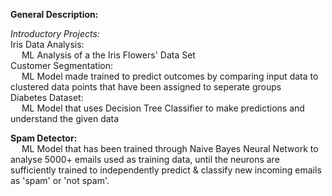 <b>General Description:</b> <br>

<i>Introductory Projects: </i> <br>
Iris Data Analysis:<br>
&emsp; ML Analysis of a the Iris Flowers' Data Set <br>
Customer Segmentation:<br>
&emsp; ML Model made trained to predict outcomes by comparing input data to clustered data points that have been assigned to seperate groups <br>
Diabetes Dataset:<br>
&emsp; ML Model that uses Decision Tree Classifier to make predictions and understand the given data <br>

<b>Spam Detector:</b><br>
&emsp; ML Model that has been trained through Naive Bayes Neural Network to analyse 5000+ emails used as training data, until the neurons are sufficiently trained to independently predict & classify new incoming emails as 'spam' or 'not spam'.
